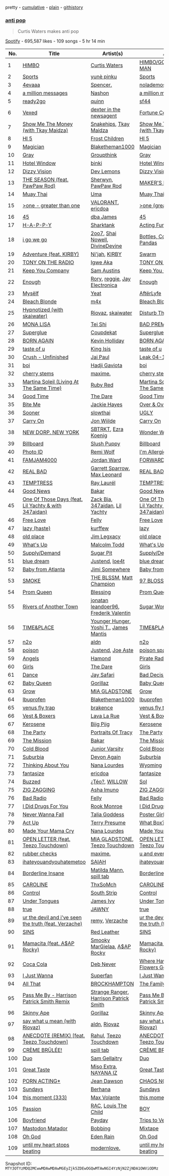 pretty - [cumulative](/playlists/cumulative/37i9dQZF1DWWqNV5cS50j6.md) - [plain](/playlists/plain/37i9dQZF1DWWqNV5cS50j6) - [githistory](https://github.githistory.xyz/mackorone/spotify-playlist-archive/blob/main/playlists/plain/37i9dQZF1DWWqNV5cS50j6)

### [anti pop](https://open.spotify.com/playlist/37i9dQZF1DWWqNV5cS50j6)

> Curtis Waters makes anti pop

[Spotify](https://open.spotify.com/user/spotify) - 695,587 likes - 109 songs - 5 hr 14 min

| No. | Title | Artist(s) | Album | Length |
|---|---|---|---|---|
| 1 | [HIMBO](https://open.spotify.com/track/6p3E1pfSwR1UPK8s4OVQOD) | [Curtis Waters](https://open.spotify.com/artist/2JbE7jUIGtpXSzytnyMg6U) | [HIMBO/GOD'S LONELY MAN](https://open.spotify.com/album/2rHMPRzjudUluNghHTKsLq) | 1:53 |
| 2 | [Sports](https://open.spotify.com/track/4oYQsnDWE7JONr1yC9dmYM) | [yunè pinku](https://open.spotify.com/artist/2sY4BbYrbvNVgsNzo6HddD) | [Sports](https://open.spotify.com/album/3O9r5PoJDRmhHHuH4NDsv6) | 3:01 |
| 3 | [4evaaa](https://open.spotify.com/track/0uq8z2z0DUJNRgxv3DfqT3) | [Spencer.](https://open.spotify.com/artist/20PdOyVym0ZZrOB1rfcvCR) | [nolademos](https://open.spotify.com/album/3aXlTlKpRpnwTsjL0lXRIt) | 3:15 |
| 4 | [a million messages](https://open.spotify.com/track/2bzcI82YXck3xUFMGqqMTF) | [Nashon](https://open.spotify.com/artist/12X1zDSQlW0c6uRXGoOzHi) | [a million messages](https://open.spotify.com/album/4VUpB2haaJ2duXy2CaHhB8) | 3:27 |
| 5 | [ready2go](https://open.spotify.com/track/56oW1mdH5EYm1RMyFU77KE) | [quinn](https://open.spotify.com/artist/2QpNu8tDPv9n7oY34J1TtN) | [sf44](https://open.spotify.com/album/1IAdT8AZhf9m9TKJDZUtlM) | 1:25 |
| 6 | [Vexed](https://open.spotify.com/track/1ygKweLJhtyXz51C5o0hij) | [dexter in the newsagent](https://open.spotify.com/artist/1ey2ESMWC5HEj2CmxvD7Mp) | [Fortune Cookie](https://open.spotify.com/album/25hxrIRl5CcBV7nAoJFiW8) | 2:21 |
| 7 | [Show Me The Money \(with Tkay Maidza\)](https://open.spotify.com/track/7EA2tzWnu6i0Nai8PMUZgp) | [Snakehips](https://open.spotify.com/artist/2FwJwEswyIUAljqgjNSHgP), [Tkay Maidza](https://open.spotify.com/artist/1kMPdZQVdUhMDKDWOJM5iK) | [Show Me The Money \(with Tkay Maidza\)](https://open.spotify.com/album/7L0qZYtIIxyo1B5omj6F4B) | 3:07 |
| 8 | [HI 5](https://open.spotify.com/track/0k9ynvL7RDuqNWiS7d7s8i) | [Frost Children](https://open.spotify.com/artist/6R1kfr0GIWnwxY4zW11Vag) | [HI 5](https://open.spotify.com/album/1ZPLF1NH79pCOPF7SlZxCB) | 2:52 |
| 9 | [Magician](https://open.spotify.com/track/4Vp4hbAyinBY8fnBNFmTKz) | [Blaketheman1000](https://open.spotify.com/artist/0QrLOWMTGOF7Vwb3SAhf3I) | [Magician](https://open.spotify.com/album/2D1vL8Bderynd1eiKOqddl) | 2:20 |
| 10 | [Gray](https://open.spotify.com/track/5hm5tkdeZXi3O3mF5vf7Br) | [Groupthink](https://open.spotify.com/artist/6RQvRKNtkO1CeNyGkY8ok0) | [Gray](https://open.spotify.com/album/1uJrYZjJX6KC7loEOaqPVF) | 3:02 |
| 11 | [Hotel Window](https://open.spotify.com/track/1AiAQF07CLQmJq1oyc6gce) | [binki](https://open.spotify.com/artist/2jbd7OqeJJd1hz81vOXwwW) | [Hotel Window](https://open.spotify.com/album/70V1XTdSN8pc0oxy6qjnWm) | 2:03 |
| 12 | [Dizzy Vision](https://open.spotify.com/track/20LTZsoVpBQsbbwkgY9YPb) | [Dev Lemons](https://open.spotify.com/artist/5zbFRbEu3FDkqN4j1awLLO) | [Dizzy Vision](https://open.spotify.com/album/2XOFL54zsynsBPicRY3dnX) | 2:47 |
| 13 | [THE SEASON \(feat\. PawPaw Rod\)](https://open.spotify.com/track/3rPn6mXyAwe1VKDp6Odz0K) | [Sherwyn](https://open.spotify.com/artist/4cxJUMXdHetYoijH951DRV), [PawPaw Rod](https://open.spotify.com/artist/23KIrX6iPiVOkx60F4bjNq) | [MAKER'S DESIGN](https://open.spotify.com/album/2TunGa3NkPq54qjCozALUl) | 3:06 |
| 14 | [Muay Thai](https://open.spotify.com/track/31Z7QbuOg3Ljv0vZI6f0eR) | [Uma](https://open.spotify.com/artist/0RZewmdiKrFtejSJ3jfmGs) | [Muay Thai](https://open.spotify.com/album/4NqPAgBIKynVJII8IhBFfO) | 3:00 |
| 15 | [>one \- greater than one](https://open.spotify.com/track/3zIcvn5r3QGea6a4M36MQr) | [VALORANT](https://open.spotify.com/artist/3wrFoI9EVjWg6m8xXeWr5t), [ericdoa](https://open.spotify.com/artist/4hR6Bm9YYtktXzjmKhb1Cn) | [>one \(greater than one\)](https://open.spotify.com/album/6GLcfMMmFXrfk9ydAjeLop) | 2:10 |
| 16 | [45](https://open.spotify.com/track/22157lgXks8tQll1LQsCid) | [dba James](https://open.spotify.com/artist/22kaRHzxgBdm1KiWv2cRl1) | [45](https://open.spotify.com/album/3sF06O8MUi5xUWlLiqC631) | 2:25 |
| 17 | [H\-A\-P\-P\-Y](https://open.spotify.com/track/7jseeQmEFs7vp8pIQcXkaO) | [Sharktank](https://open.spotify.com/artist/6BcWGwvuWOW4F9IYBvWR6K) | [Acting Funny](https://open.spotify.com/album/2kR4SRc4Fi7SpfmbNxEvFk) | 3:11 |
| 18 | [i go we go](https://open.spotify.com/track/05CCHHEicXhqrtk3VO5SyG) | [2oo7](https://open.spotify.com/artist/13R1iYcEssmzmqLw7EcWFu), [Shai Nowell](https://open.spotify.com/artist/6uClb6xksR6JJJPRvAvES5), [DivineDevine](https://open.spotify.com/artist/2FmbdQRR6CJb0ZY5LW8bKJ) | [Bottles, Coughs, and Red Pandas](https://open.spotify.com/album/5kyLNDRZEiMCuMv7tTuHTj) | 3:27 |
| 19 | [Adventure \(feat\. KIRBY\)](https://open.spotify.com/track/6dOSdAbu3DW28z4cARUHLf) | [Ni'jah](https://open.spotify.com/artist/0RkeQU983gcehOYs7632vR), [KIRBY](https://open.spotify.com/artist/5lcDGoJUr5WY5bCFAfYbCU) | [Swarm](https://open.spotify.com/album/7AXxq1n3X7JZbbEnGCfLAX) | 2:54 |
| 20 | [TONY ON THE RADIO](https://open.spotify.com/track/0nmJuIGEzy8Exr9uF10jvx) | [Igwe Aka](https://open.spotify.com/artist/00dT0myy0kbq152QWIzRPI) | [TONY ON THE RADIO](https://open.spotify.com/album/0yJdceZ9PO3J7LVe8jnbx6) | 3:18 |
| 21 | [Keep You Company](https://open.spotify.com/track/7DdpBcVcjDA9zKbKQrsCd7) | [Sam Austins](https://open.spotify.com/artist/0zmnfFQX8LWVVZyRPHRx1V) | [Keep You Company](https://open.spotify.com/album/4xrzbr2sh3X6FQlRoPZWoI) | 3:19 |
| 22 | [Enough](https://open.spotify.com/track/7BNvivBdgxjl80EugbEHFA) | [Rory](https://open.spotify.com/artist/5XJa2DE4NkXH5m4aHzM0i9), [reggie](https://open.spotify.com/artist/2kAP2prnGAq7s3DwRT6s16), [Jay Electronica](https://open.spotify.com/artist/0TkqXdyWLsssJH7okthMPQ) | [Enough](https://open.spotify.com/album/3EoAucVdfV60XmjBKbKMCL) | 2:46 |
| 23 | [Mysëlf](https://open.spotify.com/track/2kimLa9Di1xK5MpZSxJhRy) | [Yeat](https://open.spotify.com/artist/3qiHUAX7zY4Qnjx8TNUzVx) | [AftërLyfe](https://open.spotify.com/album/25Uddgldy3slnChqKqHsIM) | 2:30 |
| 24 | [Bleach Blonde](https://open.spotify.com/track/2Sq6jSdKT4LkukpgYLXhtA) | [m4x](https://open.spotify.com/artist/59I91KjkQv2ep7ogDu1U0S) | [Bleach Blonde](https://open.spotify.com/album/2u9eNIyUr7Lf3yHyORjJ9a) | 2:39 |
| 25 | [Hypnotized \(with skaiwater\)](https://open.spotify.com/track/1QwoK3ypxUCpvyBqAkpFrn) | [Riovaz](https://open.spotify.com/artist/1bhZt10yZVCJfp3HaNxJv8), [skaiwater](https://open.spotify.com/artist/1URVdcNYXigvk6Dj0fHYOM) | [Disturb The Norm](https://open.spotify.com/album/578IaPD6aBApvHPtU3JKZA) | 1:59 |
| 26 | [MONA LISA](https://open.spotify.com/track/64u544VQPMuJUGklB7dbtK) | [Tei Shi](https://open.spotify.com/artist/1xcMOgFUM1IYZE22YjCvsL) | [BAD PREMONITION](https://open.spotify.com/album/3pittQTMimOMMBzkx9gWl5) | 3:41 |
| 27 | [Superglue](https://open.spotify.com/track/3e0ZdECpzQAXZIyyI9glBa) | [Coupdekat](https://open.spotify.com/artist/7dkxCFHMMu1kwCdmCA15i0) | [Superglue](https://open.spotify.com/album/1OEZ2Ct6bMGje4eldWOWjJ) | 2:06 |
| 28 | [BORN AGAIN](https://open.spotify.com/track/3jiZXHJ0RmINhKha29LYKR) | [Kevin Holliday](https://open.spotify.com/artist/30VidDqHTbEp8U7CBe1mX0) | [BORN AGAIN](https://open.spotify.com/album/1M9TWqgYGHelHDMB8nNQdS) | 2:52 |
| 29 | [taste of u](https://open.spotify.com/track/4zqZ7hR4Pl3UT0p19En1ib) | [King Isis](https://open.spotify.com/artist/7jz1wM1NdiskFWrlosZhVw) | [taste of u](https://open.spotify.com/album/4vcCvZbL5AMFcKdTKDmXco) | 2:59 |
| 30 | [Crush \- Unfinished](https://open.spotify.com/track/516daakwmX9S2aRifLUCp8) | [Jai Paul](https://open.spotify.com/artist/53wZLCnhshZKDRs3uopFBc) | [Leak 04\-13 \(Bait Ones\)](https://open.spotify.com/album/4bCsLPQuCdQQBQOLs5MuNr) | 3:45 |
| 31 | [boi](https://open.spotify.com/track/2M4Ocg9L98EgWv5rWAJe91) | [Hadji Gaviota](https://open.spotify.com/artist/4eX6XMjx0GK6eCr59261Q7) | [boi](https://open.spotify.com/album/4u909jrnQBU1LBq7Dyzc96) | 2:43 |
| 32 | [‎cherry ‎stems](https://open.spotify.com/track/091S1Iw6vvNagu2QnQSsSG) | [maxime.](https://open.spotify.com/artist/4jd8Wp3Os5tXFV0NYm1570) | [‎cherry ‎stems](https://open.spotify.com/album/59X6b30MP14N4rAgN2wtWB) | 2:22 |
| 33 | [Martina Soleil \(Living At The Same Time\)](https://open.spotify.com/track/1BEjhtSuXdCf2NVofV71DD) | [Ruby Red](https://open.spotify.com/artist/2f0NSj1t2L6JowHINXCFb6) | [Martina Soleil \(Living At The Same Time\)](https://open.spotify.com/album/2FIbisWv6Q7QZVvevvCE3G) | 3:07 |
| 34 | [Good Time](https://open.spotify.com/track/3AHTWM55Eg8QY3u91VJEzZ) | [The Dare](https://open.spotify.com/artist/2mqiqsaX4LzFnUP7PmHGAb) | [Good Time](https://open.spotify.com/album/0mP4FWMK4wPnA3WCH6VxTz) | 2:13 |
| 35 | [Bite Me](https://open.spotify.com/track/58o9R5b5BKmVzyJWpVDB37) | [Jackie Hayes](https://open.spotify.com/artist/6t4Ti3W4wPs5GUx982OMYt) | [Over & Over](https://open.spotify.com/album/6blr4YVJ0xwdx1qJWBtz76) | 2:17 |
| 36 | [Sooner](https://open.spotify.com/track/2VKilJaIWvpUswtBiW3GfL) | [slowthai](https://open.spotify.com/artist/3r1XkJ7vCs8kHBSzGvPLdP) | [UGLY](https://open.spotify.com/album/0zKG6mYOsobBuhlBqgnGRs) | 2:54 |
| 37 | [Carry On](https://open.spotify.com/track/0GEQmn1fPbeQOHVT6YDgFR) | [Jon Wiilde](https://open.spotify.com/artist/3bqHSYVBMI0gs3v86080ZT) | [Carry On](https://open.spotify.com/album/3emv6G7Uouh1i9TjWA15Ue) | 3:57 |
| 38 | [NEW DORP\. NEW YORK](https://open.spotify.com/track/2QFHyK2SV2YWyJzu6kpGhk) | [SBTRKT](https://open.spotify.com/artist/1O10apSOoAPjOu6UhUNmeI), [Ezra Koenig](https://open.spotify.com/artist/2nkAu4P6EVeQpXxiEhPTH6) | [Wonder Where We Land](https://open.spotify.com/album/4J9gt4YOazmavlYw4hMrfY) | 3:00 |
| 39 | [Billboard](https://open.spotify.com/track/0SgtsW3aGMqLXyUkIcTCSv) | [Slush Puppy](https://open.spotify.com/artist/58eJhHRICp87T2IFcP0bYh) | [Billboard](https://open.spotify.com/album/64kyKS3pe5GlZ3fSGlrFJa) | 1:51 |
| 40 | [Photo ID](https://open.spotify.com/track/0bhciG1J5Mn3aIfPjvHQIe) | [Remi Wolf](https://open.spotify.com/artist/0NB5HROxc8dDBXpkIi1v3d) | [I'm Allergic To Dogs!](https://open.spotify.com/album/23JijmRgLWloEMnFUwHJa2) | 4:25 |
| 41 | [FAMJAM4000](https://open.spotify.com/track/08vlprFBmwh9TQnjXUtZDG) | [Jordan Ward](https://open.spotify.com/artist/3DGlTwdM5Dim9XQipb3jMf) | [FORWARD](https://open.spotify.com/album/367frJ4GG9UMlXlMrVanYL) | 2:38 |
| 42 | [REAL BAD](https://open.spotify.com/track/49DZyeZZXcLCsMeAKj0BUr) | [Garrett Sparrow](https://open.spotify.com/artist/3DnMgnxJt61Y8bWHv2l9qs), [Max Leonard](https://open.spotify.com/artist/5UXiN3pIEW9zZQXQY3vwew) | [REAL BAD](https://open.spotify.com/album/00OlFnS0fLmrVbngG5fTIE) | 3:41 |
| 43 | [TEMPTRESS](https://open.spotify.com/track/7yxTNloroHZe3rD6kxJed2) | [Ray Laurél](https://open.spotify.com/artist/7gW3GsnBSoT6q9YQUstlzA) | [TEMPTRESS](https://open.spotify.com/album/0OGPnuAwWyhqxjhAvs4RSr) | 3:07 |
| 44 | [Good News](https://open.spotify.com/track/0u4warxXglSh16oXyMEpoB) | [Bakar](https://open.spotify.com/artist/3K2Srho6NCF3o9MswGR76H) | [Good News](https://open.spotify.com/album/6ugJZC0ZQjafnUWLZcJNYw) | 3:10 |
| 45 | [One Of Those Days \(feat\. Lil Yachty & with 347aidan\)](https://open.spotify.com/track/2GVThPVZQQ1K21uEefG4r6) | [Zack Bia](https://open.spotify.com/artist/4B56PS5UUtnnRaGJvPvoyW), [347aidan](https://open.spotify.com/artist/0bBz5bRBkExaej2HxtVfCw), [Lil Yachty](https://open.spotify.com/artist/6icQOAFXDZKsumw3YXyusw) | [One Of Those Days \(feat\. Lil Yachty & with 347aidan\)](https://open.spotify.com/album/6Vi0vIyTyUc60z7n3J7NZL) | 2:27 |
| 46 | [Free Love](https://open.spotify.com/track/3hX0cncUUZ3A6cx9w1dW4w) | [Felly](https://open.spotify.com/artist/2848adRcxvgWNRcz1g1tQD) | [Free Love](https://open.spotify.com/album/6XJGZ5RmmHVvOJEDFPL8f3) | 2:53 |
| 47 | [lazy \(haste\)](https://open.spotify.com/track/4oU1f0xXoSCSB4tpKPSwc7) | [kurffew](https://open.spotify.com/artist/7rxyD0KDWwZ86aQNWfkJhz) | [lazy](https://open.spotify.com/album/6kymj5mHk1YZupsLrKuzF4) | 2:05 |
| 48 | [old place](https://open.spotify.com/track/4Jh96C8DDxAJFCrECbFvxP) | [Jim Legxacy](https://open.spotify.com/artist/7IrBqZo6diq3hV3GpUhrs2) | [old place](https://open.spotify.com/album/0qhRp8kqjoIolrs3ic469T) | 1:38 |
| 49 | [What's Up](https://open.spotify.com/track/02JpaqMNkPsPXxrPdlPOzh) | [Malcolm Todd](https://open.spotify.com/artist/7eKkW1zo5uzW8kUntiiBvz) | [What's Up](https://open.spotify.com/album/1SDqmtr9TxNXnz7WyzXuCn) | 2:56 |
| 50 | [Supply/Demand](https://open.spotify.com/track/0D2VPQ57FeEUkJz2wxpKKg) | [Sugar Pit](https://open.spotify.com/artist/5xd7qZAa7qyYO8QpsEEBkv) | [Supply/Demand](https://open.spotify.com/album/71boRaJnmsU6419GQP4yBd) | 2:39 |
| 51 | [blue dream](https://open.spotify.com/track/1gYRR8ZHN3Ii9p7fggfihQ) | [Justend](https://open.spotify.com/artist/2UsrZRPk97l70i7PlXQ8hp), [loe4t](https://open.spotify.com/artist/7EgzC7ivtBbXIPst8RAKNe) | [blue dream](https://open.spotify.com/album/5dVdataC8Czd3mIh3gheEK) | 3:08 |
| 52 | [Baby from Atlanta](https://open.spotify.com/track/0Dmei5q5aCd8zLIuMUVoiq) | [Jimi Somewhere](https://open.spotify.com/artist/5rXanKVc707nhQmW1Is2pB) | [Baby from Atlanta](https://open.spotify.com/album/0jf4RUx2WK91eYFyllJPlc) | 3:19 |
| 53 | [SMOKE](https://open.spotify.com/track/3meycN9hk4DZaMBfi2HDny) | [THE BLSSM](https://open.spotify.com/artist/7lq7hz0Z6rG6v9zbJRRn4K), [Matt Champion](https://open.spotify.com/artist/29Oq9Nv8zLgu3IvX1tIpbm) | [97 BLOSSOM](https://open.spotify.com/album/1PjpcapSfVsBXZ9zyN7Tql) | 2:48 |
| 54 | [Prom Queen](https://open.spotify.com/track/2xrYD5TVgsUAVa3G0oAzMr) | [Blessing](https://open.spotify.com/artist/57bDO2vmzu955G1W6EsYth) | [Prom Queen](https://open.spotify.com/album/0TfMAdRpJtLRv3DVK0I4Wp) | 2:48 |
| 55 | [Rivers of Another Town](https://open.spotify.com/track/1uAmnhfgtyacNRPnpvyqnX) | [jonatan leandoer96](https://open.spotify.com/artist/5tPS5f7Gu3SaJQusdkehtE), [Frederik Valentin](https://open.spotify.com/artist/5xmip7jwRD4w1n5z7J0m5Y) | [Sugar World](https://open.spotify.com/album/6dEA8sTmywhnEKxfshZghx) | 4:47 |
| 56 | [TIME&PLACE](https://open.spotify.com/track/7I2SSOnol8GMtxP9kFojdW) | [Younger Hunger](https://open.spotify.com/artist/6Irs7fI5Xuwhx38JhtarDu), [Yoshi T.](https://open.spotify.com/artist/0KDEs3f3DfvAoLp1S24OJ0), [James Mantis](https://open.spotify.com/artist/0HzRhsDxi3nyKikga3GW5r) | [TIME&PLACE](https://open.spotify.com/album/7GagREZar3joLD8XRgilsP) | 2:53 |
| 57 | [n2o](https://open.spotify.com/track/2mPLs6IBClLRkRjgKoYBHi) | [aldn](https://open.spotify.com/artist/2GUw9Wzha61PkZoRVv1PDD) | [n2o](https://open.spotify.com/album/0hNrShA8luMoMv9JQ0HZyy) | 2:59 |
| 58 | [poison](https://open.spotify.com/track/7FWy60eMeO9QB5FiPpfJQY) | [Justend](https://open.spotify.com/artist/2UsrZRPk97l70i7PlXQ8hp), [Joe Aste](https://open.spotify.com/artist/2Q9smGKHVW5FyCzt1VcGpP) | [poison spacegirl!](https://open.spotify.com/album/1TrLITatn8B9YzxPC5Ct8l) | 1:53 |
| 59 | [Angels](https://open.spotify.com/track/1m4Xca7rdY2hvkDaMGccI5) | [Hamond](https://open.spotify.com/artist/2UnmGif8M5Hb5doxZIIDKR) | [Pirate Radio](https://open.spotify.com/album/4UGjfskucRAge5oMYjDsOz) | 3:08 |
| 60 | [Girls](https://open.spotify.com/track/6Oxvmvd1R15OPi86rcj7l5) | [The Dare](https://open.spotify.com/artist/2mqiqsaX4LzFnUP7PmHGAb) | [Girls](https://open.spotify.com/album/0fbfRSUH57gV0Vq4whsgNH) | 1:59 |
| 61 | [Dance](https://open.spotify.com/track/1U4yfIDARp95wtUGOZZW51) | [Jay Safari](https://open.spotify.com/artist/1ZDLdMwbdm4AdfXZTqbVdT) | [Bad Decisions](https://open.spotify.com/album/1gfhCvXKKGLGCRfdf02GiU) | 2:45 |
| 62 | [Baby Queen](https://open.spotify.com/track/0dFwiyWPwC2yML3ZH7B56V) | [Gorillaz](https://open.spotify.com/artist/3AA28KZvwAUcZuOKwyblJQ) | [Baby Queen](https://open.spotify.com/album/6WHjLRAwmnJv2cHqVZrmOt) | 3:40 |
| 63 | [Grow](https://open.spotify.com/track/7DBKISsaVfJ9OSZyM3D0eW) | [MIA GLADSTONE](https://open.spotify.com/artist/6XoXNsXj8wck0oVUNwxcmF) | [Grow](https://open.spotify.com/album/6hlJXXydweWawIDg2Q6QX0) | 2:08 |
| 64 | [Ibuprofen](https://open.spotify.com/track/2ZEGluhGO9zXiJp2ANmTIS) | [Blaketheman1000](https://open.spotify.com/artist/0QrLOWMTGOF7Vwb3SAhf3I) | [Ibuprofen](https://open.spotify.com/album/2AGrBOB6cqH51o0oCuB69G) | 2:20 |
| 65 | [venus fly trap](https://open.spotify.com/track/37IFFBgI7qnLKqGP15mmIu) | [brakence](https://open.spotify.com/artist/4kqFrZkeqDfOIEqTWqbOOV) | [venus fly trap](https://open.spotify.com/album/3YgpnaR6GEWZcsM489YNge) | 4:55 |
| 66 | [Vest & Boxers](https://open.spotify.com/track/3uKhV3k4ywsQr5PRE5GEoa) | [Lava La Rue](https://open.spotify.com/artist/271bbpX3pdCi56ZJA1jQ43) | [Vest & Boxers](https://open.spotify.com/album/4akyZViUpVRBnxTpfhJCZC) | 2:57 |
| 67 | [Kerosene](https://open.spotify.com/track/1uPRLmmA2YGNItLRp3BgFO) | [Biig Piig](https://open.spotify.com/artist/4GoD5FJCgC0lbzde7ly44M) | [Kerosene](https://open.spotify.com/album/6ZZJgVir4fSS9inF2IFoU9) | 2:29 |
| 68 | [The Party](https://open.spotify.com/track/7dkPG811ZnHikb319Jzskd) | [Portraits Of Tracy](https://open.spotify.com/artist/34QizBjxVeMcA5HlZpKxxE) | [The Party](https://open.spotify.com/album/7rlcKShyYfr0MEIVH3BeaA) | 2:49 |
| 69 | [The Mission](https://open.spotify.com/track/4CGORuRtjSK6xMy8s1VvSS) | [Bakar](https://open.spotify.com/artist/3K2Srho6NCF3o9MswGR76H) | [The Mission](https://open.spotify.com/album/0jsaa9MWnJM4EUG81Ja2fn) | 3:11 |
| 70 | [Cold Blood](https://open.spotify.com/track/1ah7QJ4UsxhGedu7QhmX44) | [Junior Varsity](https://open.spotify.com/artist/27tsCOGutD6wmFnv4eKWMp) | [Cold Blood](https://open.spotify.com/album/7lUc1rvCShf2ydND7z6Glk) | 2:44 |
| 71 | [Suburbia](https://open.spotify.com/track/48S4mJNtmuC16ptPecFGIh) | [Devon Again](https://open.spotify.com/artist/3xz28DkZR6bmPpVh6Rq13t) | [Suburbia](https://open.spotify.com/album/4vtjAjsM8U6fW1yX08zpPB) | 2:59 |
| 72 | [Thinking About You](https://open.spotify.com/track/0iCLx43SpsVplbYGWJlYU2) | [Nana Lourdes](https://open.spotify.com/artist/3LEjiFgpLbT1F0UgOE9qbg) | [Wyoming](https://open.spotify.com/album/4h9sWVwjvC9z7Kv6c4ilXa) | 3:41 |
| 73 | [fantasize](https://open.spotify.com/track/6U2sXLGhxJVmKskGUvJzI3) | [ericdoa](https://open.spotify.com/artist/4hR6Bm9YYtktXzjmKhb1Cn) | [fantasize](https://open.spotify.com/album/0QEZpylv3YWsleH9U0ijWE) | 2:30 |
| 74 | [Buzzed](https://open.spotify.com/track/46vrZhwggdZuuZGwIQ80O3) | [¿Téo?](https://open.spotify.com/artist/0jsnWH4QCKcAMpR7vEhh9u), [WILLOW](https://open.spotify.com/artist/3rWZHrfrsPBxVy692yAIxF) | [Sol](https://open.spotify.com/album/2cizw1XcPbsvih0hfJ8ydi) | 2:39 |
| 75 | [ZIG ZAGGING](https://open.spotify.com/track/3N1iERegpLyK2hztjYNp0M) | [Asha Imuno](https://open.spotify.com/artist/7qe188k1HYRj6PSFgaGljT) | [ZIG ZAGGING](https://open.spotify.com/album/79ontCOq1CIxW8gEeFVFvB) | 2:04 |
| 76 | [Bad Radio](https://open.spotify.com/track/7x20NaE8JcByOp09Y4Ir7K) | [Felly](https://open.spotify.com/artist/2848adRcxvgWNRcz1g1tQD) | [Bad Radio](https://open.spotify.com/album/5gBYh1jnNWoFwhG7mOnyO4) | 3:05 |
| 77 | [I Did Drugs For You](https://open.spotify.com/track/3MwKRb5GB9phdL9ktdvBsv) | [Rook Monroe](https://open.spotify.com/artist/0xwMjJn29gSNkQYNxc5IED) | [I Did Drugs For You](https://open.spotify.com/album/1slOW8dpDzyLjFJ2BPNHoO) | 3:12 |
| 78 | [Never Wanna Fall](https://open.spotify.com/track/2gdmSV6iZDVf8ETlD755Zf) | [Talia Goddess](https://open.spotify.com/artist/4Otn2nALdNCTFUUExiskqw) | [Poster Girl](https://open.spotify.com/album/5YgXXwuwTim607qGUWXbph) | 4:41 |
| 79 | [Act Up](https://open.spotify.com/track/1Oqr9YhCi3JmuHcyHDBhf8) | [Terry Presume](https://open.spotify.com/artist/4JLuMu6NZUAU8gYhrzvOdX) | [What Box?](https://open.spotify.com/album/6zxHzgT0fKSMEgIi7BpoyQ) | 3:04 |
| 80 | [Made Your Mama Cry](https://open.spotify.com/track/3GROKC4eYt3KVWN3AyMCwL) | [Nana Lourdes](https://open.spotify.com/artist/3LEjiFgpLbT1F0UgOE9qbg) | [Made Your Mama Cry](https://open.spotify.com/album/5lTDpM1X4vqQIFD7jLP17c) | 2:38 |
| 81 | [OPEN LETTER \(feat\. Teezo Touchdown\)](https://open.spotify.com/track/7ketv9r8Hm9lBpQdDekCXI) | [MIA GLADSTONE](https://open.spotify.com/artist/6XoXNsXj8wck0oVUNwxcmF), [Teezo Touchdown](https://open.spotify.com/artist/0fGcIStdT1OpFFhOC7Wp36) | [OPEN LETTER \(feat\. Teezo Touchdown\)](https://open.spotify.com/album/0ZaBMGc39yv3eegaZJkXlW) | 4:06 |
| 82 | [‎rubber ‎checks](https://open.spotify.com/track/4tv18r47e5p0TlMN4R7kOX) | [maxime.](https://open.spotify.com/artist/4jd8Wp3Os5tXFV0NYm1570) | [‎u ‎and ‎everyone ‎u ‎know !](https://open.spotify.com/album/7p4FGw5Z4H2FSQyAIffbJL) | 1:58 |
| 83 | [ihateyouandyouhatemetoo](https://open.spotify.com/track/3cz81PPg0rxoFIi65HDYrx) | [SAIAH](https://open.spotify.com/artist/5ZPYeVqoWNuukwfarvkyJX) | [ihateyouandyouhatemetoo](https://open.spotify.com/album/6soss1WdlNVgm3hYLdtAJ2) | 3:30 |
| 84 | [Borderline Insane](https://open.spotify.com/track/3G48URkjBTbQLTwW8mz1Po) | [Matilda Mann](https://open.spotify.com/artist/76oY04bOzECod3aGVTDtzu), [spill tab](https://open.spotify.com/artist/3qqkHeEhezlIaNj1vFYH2r) | [Borderline Insane](https://open.spotify.com/album/5Qh5HPMvrJfFujCGAV9GDB) | 2:19 |
| 85 | [CAROLINE](https://open.spotify.com/track/0NbeWXqyar63pQGA4G7Jf2) | [ThxSoMch](https://open.spotify.com/artist/4MvZhE1iuzttcoyepkpfdF) | [CAROLINE](https://open.spotify.com/album/7o4LMz7AI7szCT5QJacZ7n) | 3:12 |
| 86 | [Control](https://open.spotify.com/track/5hPL4Kpc8HNJ4W5eMH5GVE) | [South Strip](https://open.spotify.com/artist/13ut2kfXGzhHlghB66wAZ8) | [Control](https://open.spotify.com/album/5jJqanbMa4fA7cs2OWqx6y) | 2:15 |
| 87 | [Under Tongues](https://open.spotify.com/track/00UvGIak7DDF3HsLZX43ml) | [James Ivy](https://open.spotify.com/artist/7t8sK02zmZ9f6e6eJA9oSJ) | [Under Tongues](https://open.spotify.com/album/3papMg5gqRS5qpPg7wje4G) | 2:50 |
| 88 | [true](https://open.spotify.com/track/2W4lAW4jB3QLBhS34Qn3WN) | [JAWNY](https://open.spotify.com/artist/25pd339V2rRJo84USlcSRP) | [true](https://open.spotify.com/album/0a7AaCJjuiyqe1cM5nvjtv) | 3:11 |
| 89 | [ur the devil and i’ve seen the truth \(feat\. Verzache\)](https://open.spotify.com/track/3k1IuNcDLXsB191yDLmoDm) | [remy](https://open.spotify.com/artist/4DsVKs4W72RTKOfD3CtTaw), [Verzache](https://open.spotify.com/artist/59KX7XUUgAOOo5IyDjca0T) | [ur the devil and i’ve seen the truth \(feat\. Verzache\)](https://open.spotify.com/album/1j1VISKM5ayELFLFUPu0nn) | 2:38 |
| 90 | [SINS](https://open.spotify.com/track/3zm96XNTmVVUSL9LEJsMtW) | [Red Leather](https://open.spotify.com/artist/2qltFRTCjw1j67Da9FR8F1) | [SINS](https://open.spotify.com/album/7dBIrsWSqBofw64rRCk6ra) | 2:57 |
| 91 | [Mamacita \(feat\. A$AP Rocky\)](https://open.spotify.com/track/1SlHZ51oGKV56qtPVFyJlR) | [Smooky MarGielaa](https://open.spotify.com/artist/2HO2kO7O5gEnM91dhobllP), [A$AP Rocky](https://open.spotify.com/artist/13ubrt8QOOCPljQ2FL1Kca) | [Mamacita \(feat\. A$AP Rocky\)](https://open.spotify.com/album/1CUFZqHw7rcz4IPij6jKD0) | 3:05 |
| 92 | [Coca Cola](https://open.spotify.com/track/7CxbBqDi1LdfsQX2v3OYgN) | [Deb Never](https://open.spotify.com/artist/55EarwWraRQY9diMo9Oeul) | [Where Have All the Flowers Gone?](https://open.spotify.com/album/39JWmffb0CchVAr9AMyY7I) | 3:05 |
| 93 | [I Just Wanna](https://open.spotify.com/track/00qVenrhW7Lr9AwHgc7rOe) | [Superfan](https://open.spotify.com/artist/3BO07jDo7Qs7qNLdwRoISM) | [I Just Wanna](https://open.spotify.com/album/1oOZfgFNqap0vvG25bOeAE) | 4:14 |
| 94 | [All That](https://open.spotify.com/track/0dRMqHJre73e9V0wOfwV6u) | [BROCKHAMPTON](https://open.spotify.com/artist/1Bl6wpkWCQ4KVgnASpvzzA) | [The Family](https://open.spotify.com/album/7bNubmdfctkLp7ltJE0pLy) | 2:46 |
| 95 | [Pass Me By \- Harrison Patrick Smith Remix](https://open.spotify.com/track/5cziJucAGfuHrFcFuZIIb8) | [Strange Ranger](https://open.spotify.com/artist/3psutwIiyR5tfTM1TTNxFv), [Harrison Patrick Smith](https://open.spotify.com/artist/1YBW3PHQIezuY0pAKZwWNA) | [Pass Me By \(Harrison Patrick Smith Remix\)](https://open.spotify.com/album/23izxUr4N6GpIcwMe9LsEr) | 3:53 |
| 96 | [Skinny Ape](https://open.spotify.com/track/3G69pyQGyx49kjsy9waiXf) | [Gorillaz](https://open.spotify.com/artist/3AA28KZvwAUcZuOKwyblJQ) | [Skinny Ape](https://open.spotify.com/album/1TCT6Wf9RHMYX7jQl5Q2xG) | 4:41 |
| 97 | [say what u mean \(with Riovaz\)](https://open.spotify.com/track/3898X5xiidWYtAm4LeDveB) | [aldn](https://open.spotify.com/artist/2GUw9Wzha61PkZoRVv1PDD), [Riovaz](https://open.spotify.com/artist/1bhZt10yZVCJfp3HaNxJv8) | [say what u mean \(with Riovaz\)](https://open.spotify.com/album/5Y314Kdl6PFqQq0e8BHJt9) | 2:31 |
| 98 | [ANECDOTE \(REMIX\) \[feat\. Teezo Touchdown\]](https://open.spotify.com/track/7rVeOpYLHAS5luBPIv79t2) | [Rahul](https://open.spotify.com/artist/4oXf5OZHHXh8SbprWRa1f8), [Teezo Touchdown](https://open.spotify.com/artist/0fGcIStdT1OpFFhOC7Wp36) | [ANECDOTE \(REMIX\) \[feat\. Teezo Touchdown\]](https://open.spotify.com/album/7dNHd2eVIHmdiOFMO5K3Ne) | 2:51 |
| 99 | [CRÈME BRÛLÉE!](https://open.spotify.com/track/0vG00tUzNqeQ4Yt2y5Bcyb) | [spill tab](https://open.spotify.com/artist/3qqkHeEhezlIaNj1vFYH2r) | [CRÈME BRÛLÉE!](https://open.spotify.com/album/58eBBZo09rnbbhX03ggp9c) | 2:15 |
| 100 | [Duo](https://open.spotify.com/track/0KbMjhlUH1xUGDgeIQzLsn) | [Sam Gellaitry](https://open.spotify.com/artist/07UJz804RJxqNvxFXC3h9H) | [Duo](https://open.spotify.com/album/5Mp5iZqsRMvP3izACMnLPF) | 2:06 |
| 101 | [Great Taste](https://open.spotify.com/track/70Qehf0lZ352N1rPDC7Frc) | [Miso Extra](https://open.spotify.com/artist/0Vv0Cc8LAnIhUsYI4d5wBg), [NAYANA IZ](https://open.spotify.com/artist/2d8cMSPIFolHyxuox8ESfm) | [Great Taste](https://open.spotify.com/album/7KI0x0Fmc3ABED3MUGlZkB) | 2:10 |
| 102 | [PORN ACTING\*](https://open.spotify.com/track/5m1w4Wt0Zd9dGjGjNbH5t2) | [Jean Dawson](https://open.spotify.com/artist/7vNNmjV14SKQzlQAEg0BXP) | [CHAOS NOW\*](https://open.spotify.com/album/1h6QGKzD4kzEZDzojyXeoM) | 2:51 |
| 103 | [Sundays](https://open.spotify.com/track/0troHdGkx1ORKsnR8Kehht) | [Berhana](https://open.spotify.com/artist/0WjtdWS6su0f3jrW9aqEHl) | [Sundays](https://open.spotify.com/album/0q14hXSgBRBv33M3s8eGne) | 1:49 |
| 104 | [this moment \(333\)](https://open.spotify.com/track/5nVyNgFGdH3arEYSqn7Ofb) | [Max Volante](https://open.spotify.com/artist/4bVHt4QRWHMTRbb27flRon) | [this moment \(333\)](https://open.spotify.com/album/3n7DF91s2IYsXXXnV2Kpvo) | 3:45 |
| 105 | [Passion](https://open.spotify.com/track/3yydZof4pq6N4zeyTzLwQk) | [RAC](https://open.spotify.com/artist/4AGwPDdh1y8hochNzHy5HC), [Louis The Child](https://open.spotify.com/artist/7wg1qvie3KqDNQbAkTdbX0) | [BOY](https://open.spotify.com/album/4ZpCZs3zu8tFnJL0vrQIh1) | 2:12 |
| 106 | [Boyfriend](https://open.spotify.com/track/4BWo9epXbwI6wGU7vueUbJ) | [Payday](https://open.spotify.com/artist/6I7IZDntAGBmzkCANUmtV0) | [Trips to Venus](https://open.spotify.com/album/2a2cuA7wbQC267STccxZ6l) | 2:40 |
| 107 | [Mastodon Matador](https://open.spotify.com/track/0LMnm18zZKMlRe59xxA3o3) | [Bobbing](https://open.spotify.com/artist/0hyUSoWsUbtXhzmY2JWObX) | [Mixtape](https://open.spotify.com/album/6eI1jzNYFmvtOuVbS6KuCg) | 1:56 |
| 108 | [Oh God](https://open.spotify.com/track/3jQRh7laQ983q2bFGWpWuD) | [Eden Rain](https://open.spotify.com/artist/05VijScuoKQiWkLdXcsQAq) | [Oh God](https://open.spotify.com/album/2Yu3wsBaJjFveHhuqD4DK7) | 2:59 |
| 109 | [until my heart stops beating](https://open.spotify.com/track/0sZ3dRMYJYNr2Y2mffvgb3) | [modernlove.](https://open.spotify.com/artist/2u17Ej1u0JHyRsstmofsrh) | [until my heart stops beating](https://open.spotify.com/album/3w2ZKhoHP7cg7ypyy7sSW6) | 3:24 |

Snapshot ID: `MTY3OTYzMDQ2MCwwMDAwMDAwMGEyZjk5ZDEwOGQwMTAwNGI4YzNjN2ZjNDA1OWViODMz`
